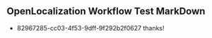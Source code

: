 ## OpenLocalization Workflow Test MarkDown
* 82967285-cc03-4f53-9dff-9f292b2f0627 thanks!

<!--HONumber=Jan17_HO1-->


